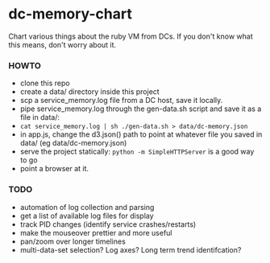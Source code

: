dc-memory-chart
===============

Chart various things about the ruby VM from DCs. If you don't know what this means, don't worry about it.

### HOWTO
 * clone this repo
 * create a data/ directory inside this project
 * scp a service_memory.log file from a DC host, save it locally.
 * pipe service_memory.log through the gen-data.sh script and save it as a file in data/: 
  * `cat service_memory.log | sh ./gen-data.sh > data/dc-memory.json`
 * in app.js, change the d3.json() path to point at whatever file you saved in data/ (eg data/dc-memory.json)
 * serve the project statically: `python -m SimpleHTTPServer` is a good way to go
 * point a browser at it.
 
### TODO
 
* automation of log collection and parsing
* get a list of available log files for display
* track PID changes (identify service crashes/restarts)
* make the mouseover prettier and more useful
* pan/zoom over longer timelines
* multi-data-set selection? Log axes? Long term trend identifcation?
